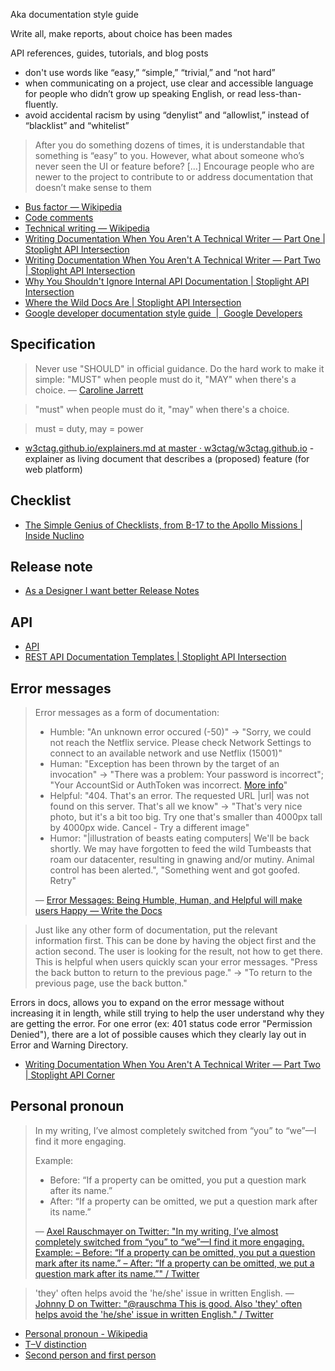 Aka documentation style guide

Write all, make reports, about choice has been mades

API references, guides, tutorials, and blog posts

- don't use words like “easy,” “simple,” “trivial,” and “not hard”
- when communicating on a project, use clear and accessible language for people who didn’t grow up speaking English, or read less-than-fluently.
- avoid accidental racism by using “denylist” and “allowlist,” instead of “blacklist” and “whitelist”

> After you do something dozens of times, it is understandable that something is “easy” to you. However, what about someone who’s never seen the UI or feature before?
> [...]
> Encourage people who are newer to the project to contribute to or address documentation that doesn’t make sense to them

- [Bus factor — Wikipedia](https://en.wikipedia.org/wiki/Bus_factor)
- [Code comments](../Development/Development.md#comments)
- [Technical writing — Wikipedia](https://en.wikipedia.org/wiki/Technical_writing)
- [Writing Documentation When You Aren't A Technical Writer — Part One | Stoplight API Intersection](https://stoplight.io/blog/writing-documentation-when-you-arent-a-technical-writer-part-one-ef08a09870d1)
- [Writing Documentation When You Aren't A Technical Writer — Part Two | Stoplight API Intersection](https://stoplight.io/blog/writing-documentation-when-you-arent-a-technical-writer-part-two-59997587cc2a/)
- [Why You Shouldn't Ignore Internal API Documentation | Stoplight API Intersection](https://stoplight.io/blog/internal-api-documentation/)
- [Where the Wild Docs Are | Stoplight API Intersection](https://stoplight.io/blog/open-source-documentation/)
- [Google developer documentation style guide  |  Google Developers](https://developers.google.com/style)

## Specification

> Never use "SHOULD" in official guidance. Do the hard work to make it simple: "MUST" when people must do it, "MAY" when there's a choice.
— [Caroline Jarrett](https://twitter.com/cjforms/status/808333086563897345)

> "must" when people must do it, "may" when there's a choice.

> must = duty, may = power

- [w3ctag.github.io/explainers.md at master · w3ctag/w3ctag.github.io](https://github.com/w3ctag/w3ctag.github.io/blob/master/explainers.md) - explainer as living document that describes a (proposed) feature (for web platform)

## Checklist

- [The Simple Genius of Checklists, from B-17 to the Apollo Missions | Inside Nuclino](https://blog.nuclino.com/the-simple-genius-of-checklists-from-b-17-to-the-apollo-missions)

## Release note

- [As a Designer I want better Release Notes](https://uxdesign.cc/design-better-release-notes-3e8c8c785231)

## API

- [API](../Conception/Conception.md#api)
- [REST API Documentation Templates | Stoplight API Intersection](https://stoplight.io/blog/rest-api-documentation-templates/)

## Error messages

> Error messages as a form of documentation:
> 
> - Humble: "An unknown error occured (-50)" -> "Sorry, we could not reach the Netflix service. Please check Network Settings to connect to an available network and use Netflix (15001)"
> - Human: "Exception has been thrown by the target of an invocation" -> "There was a problem: Your password is incorrect"; "Your AccountSid or AuthToken was incorrect. [More info](https://www.twilio.com/docs/errors/20003)"
> - Helpful: "404. That's an error. The requested URL |url| was not found on this server. That's all we know" -> "That's very nice photo, but it's a bit too big. Try one that's smaller than 4000px tall by 4000px wide. Cancel - Try a different image"
> - Humor: "|illustration of beasts eating computers| We'll be back shortly. We may have forgotten to feed the wild Tumbeasts that roam our datacenter, resulting in gnawing and/or mutiny. Animal control has been alerted.", "Something went and got goofed. Retry"
> 
> — [Error Messages: Being Humble, Human, and Helpful will make users Happy — Write the Docs](https://www.writethedocs.org/videos/na/2017/error-messages-being-humble-human-and-helpful-will-make-users-happy-kate-voss/)

> Just like any other form of documentation, put the relevant information first. This can be done by having the object first and the action second. The user is looking for the result, not how to get there. This is helpful when users quickly scan your error messages.
> "Press the back button to return to the previous page." -> "To return to the previous page, use the back button."

Errors in docs, allows you to expand on the error message without increasing it in length, while still trying to help the user understand why they are getting the error.
For one error (ex: 401 status code error "Permission Denied"), there are a lot of possible causes which they clearly lay out in Error and Warning Directory.

- [Writing Documentation When You Aren't A Technical Writer — Part Two | Stoplight API Corner](https://stoplight.io/blog/writing-documentation-when-you-arent-a-technical-writer-part-two-59997587cc2a/)

## Personal pronoun

> In my writing, I’ve almost completely switched from “you” to “we”—I find it more engaging.
> 
> Example:
> - Before: “If a property can be omitted, you put a question mark after its name.”
> - After: “If a property can be omitted, we put a question mark after its name.”
> 
> — [Axel Rauschmayer on Twitter: "In my writing, I’ve almost completely switched from “you” to “we”—I find it more engaging. Example: – Before: “If a property can be omitted, you put a question mark after its name.” – After: “If a property can be omitted, we put a question mark after its name.”" / Twitter](https://twitter.com/rauschma/status/1235980161939619840)

> 'they' often helps avoid the 'he/she' issue in written English.
> — [Johnny D on Twitter: "@rauschma This is good. Also 'they' often helps avoid the 'he/she' issue in written English." / Twitter](https://twitter.com/JD_Rodger/status/1236376868410011648)

- [Personal pronoun - Wikipedia](https://en.wikipedia.org/wiki/Personal_pronoun)
- [T–V distinction](../Text/Text.md#t–v-distinction)
- [Second person and first person](https://developers.google.com/style/person)
